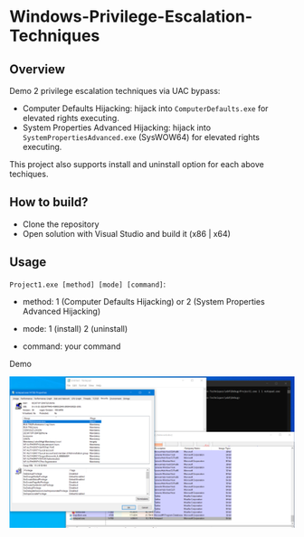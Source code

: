 # Windows-Privilege-Escalation-Techniques

## Overview

Demo 2 privilege escalation techniques via UAC bypass:
* Computer Defaults Hijacking: hijack into `ComputerDefaults.exe` for elevated rights executing.
* System Properties Advanced Hijacking: hijack into `SystemPropertiesAdvanced.exe` (SysWOW64) for elevated rights executing.

This project also supports install and uninstall option for each above techiques.

## How to build?

* Clone the repository
* Open solution with Visual Studio and build it (x86 | x64)

## Usage

`Project1.exe [method] [mode] [command]`:
 
* method: 1 (Computer Defaults Hijacking) or 2 (System Properties Advanced Hijacking)

* mode: 1 (install) 2 (uninstall)

* command: your command

Demo

![](imgs/demo.png)